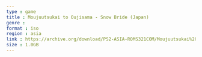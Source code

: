 ```yaml
---
type : game
title : Moujuutsukai to Oujisama - Snow Bride (Japan)
genre : 
format : iso
region : asia
link : https://archive.org/download/PS2-ASIA-ROMS321COM/Moujuutsukai%20to%20Oujisama%20-%20Snow%20Bride%20%28Japan%29.7z
size : 1.0GB
---
```

